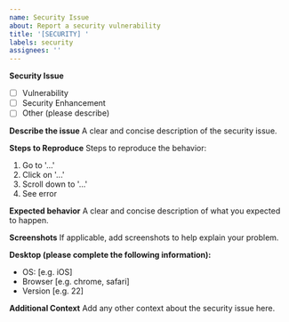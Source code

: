 ```yaml
---
name: Security Issue
about: Report a security vulnerability
title: '[SECURITY] '
labels: security
assignees: ''
---
```


**Security Issue**
- [ ] Vulnerability
- [ ] Security Enhancement
- [ ] Other (please describe)

**Describe the issue**
A clear and concise description of the security issue.

**Steps to Reproduce**
Steps to reproduce the behavior:
1. Go to '...'
2. Click on '...'
3. Scroll down to '...'
4. See error

**Expected behavior**
A clear and concise description of what you expected to happen.

**Screenshots**
If applicable, add screenshots to help explain your problem.

**Desktop (please complete the following information):**
 - OS: [e.g. iOS]
 - Browser [e.g. chrome, safari]
 - Version [e.g. 22]

**Additional Context**
Add any other context about the security issue here. 